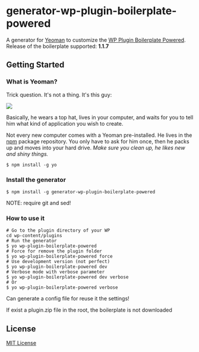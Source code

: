 # generator-wp-plugin-boilerplate-powered

A generator for [Yeoman](http://yeoman.io) to customize the [WP Plugin Boilerplate Powered](https://github.com/Mte90/WordPress-Plugin-Boilerplate-Powered).  
Release of the boilerplate supported: **1.1.7**

## Getting Started

### What is Yeoman?

Trick question. It's not a thing. It's this guy:

![](http://i.imgur.com/JHaAlBJ.png)

Basically, he wears a top hat, lives in your computer, and waits for you to tell him what kind of application you wish to create.

Not every new computer comes with a Yeoman pre-installed. He lives in the [npm](https://npmjs.org) package repository. You only have to ask for him once, then he packs up and moves into your hard drive. *Make sure you clean up, he likes new and shiny things.*

```
$ npm install -g yo
```

### Install the generator

```
$ npm install -g generator-wp-plugin-boilerplate-powered
```
  
NOTE: require git and sed!

### How to use it

```
# Go to the plugin directory of your WP
cd wp-content/plugins
# Run the generator
$ yo wp-plugin-boilerplate-powered
# Force for remove the plugin folder
$ yo wp-plugin-boilerplate-powered force
# Use development version (not perfect)
$ yo wp-plugin-boilerplate-powered dev
# Verbose mode with verbose parameter
$ yo wp-plugin-boilerplate-powered dev verbose
# Or
$ yo wp-plugin-boilerplate-powered verbose
```

Can generate a config file for reuse it the settings!  

If exist a plugin.zip file in the root, the boilerplate is not downloaded

## License

[MIT License](http://en.wikipedia.org/wiki/MIT_License)
